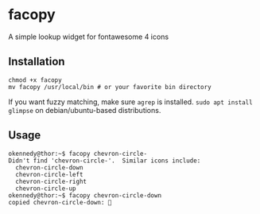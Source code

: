 # facopy
A simple lookup widget for fontawesome 4 icons

## Installation

```
chmod +x facopy
mv facopy /usr/local/bin # or your favorite bin directory
```

If you want fuzzy matching, make sure `agrep` is installed.  `sudo apt install glimpse` on debian/ubuntu-based distributions.

## Usage

```
okennedy@thor:~$ facopy chevron-circle-
Didn't find 'chevron-circle-'.  Similar icons include:
  chevron-circle-down
  chevron-circle-left
  chevron-circle-right
  chevron-circle-up
okennedy@thor:~$ facopy chevron-circle-down
copied chevron-circle-down: 
```
